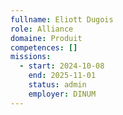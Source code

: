 ```yaml
---
fullname: Eliott Dugois
role: Alliance
domaine: Produit
competences: []
missions:
  - start: 2024-10-08
    end: 2025-11-01
    status: admin
    employer: DINUM
---
```

